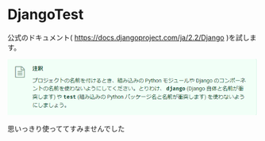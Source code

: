 # DjangoTest
公式のドキュメント( https://docs.djangoproject.com/ja/2.2/Django )を試します。

<img src="https://github.com/kyoshida-aim/DjangoTest/blob/master/dontuse_django_or_test.png">

思いっきり使っててすみませんでした
